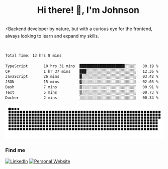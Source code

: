 <div id="user-content-toc">
  <ul align="center">
    <summary><h1 style="display: inline-block">Hi there! 👋, I'm Johnson</h1></summary>
  </ul>
</div>

⚡Backend developer by nature, but with a curious eye for the frontend, always looking to learn and expand my skills.

<br>


<!--START_SECTION:waka-->

```txt
Total Time: 13 hrs 8 mins

TypeScript       10 hrs 31 mins  ████████████████████░░░░░   80.19 %
C#               1 hr 37 mins    ███░░░░░░░░░░░░░░░░░░░░░░   12.36 %
JavaScript       26 mins         █░░░░░░░░░░░░░░░░░░░░░░░░   03.42 %
JSON             15 mins         ▓░░░░░░░░░░░░░░░░░░░░░░░░   02.03 %
Bash             7 mins          ▒░░░░░░░░░░░░░░░░░░░░░░░░   00.91 %
Text             5 mins          ▒░░░░░░░░░░░░░░░░░░░░░░░░   00.73 %
Docker           2 mins          ░░░░░░░░░░░░░░░░░░░░░░░░░   00.34 %
```

<!--END_SECTION:waka-->

<picture>
  <source  srcset="https://github.com/joshwambere/joshwambere/blob/output/github-contribution-grid-snake-dark.svg?palette=github-dark">
  <source  srcset="https://github.com/joshwambere/joshwambere/blob/output/github-contribution-grid-snake.svg">
  <img alt="github contribution grid snake animation" src="https://github.com/joshwambere/joshwambere/blob/output/github-contribution-grid-snake.svg">
</picture>

### Find me
<a href="https://www.linkedin.com/in/dusabe-johnson" target="_blank"><img src="https://img.shields.io/badge/LinkedIn-%230077B5.svg?&style=flat&logo=linkedin&logoColor=white" alt="LinkedIn"></a>
‎‎ [![Personal Website](https://img.shields.io/badge/visit-Johnsonis.me-blue)](https://johnsonis.me/)

